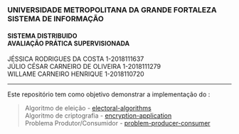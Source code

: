 ### UNIVERSIDADE METROPOLITANA DA GRANDE FORTALEZA <br> SISTEMA DE INFORMAÇÃO

#### SISTEMA DISTRIBUIDO <br> AVALIAÇÃO PRÁTICA SUPERVISIONADA

JÉSSICA RODRIGUES DA COSTA 1-2018111637 <br> JÚLIO CÉSAR CARNEIRO DE OLIVEIRA 1-2018111279 <br> WILLAME CARNEIRO HENRIQUE 1-2018110720

<hr>

Este repositório tem como objetivo demonstrar a implementação do :

> Algoritmo de eleição - [electoral-algorithms](https://github.com/JessicaRodriguesdc/Sistema-Distribuido/tree/main/electoral-algorithms) <br>
Algoritmo de criptografia - [encryption-application](https://github.com/JessicaRodriguesdc/Sistema-Distribuido/tree/main/encryption-application) <br>
Problema Produtor/Consumidor - [problem-producer-consumer](https://github.com/JessicaRodriguesdc/Sistema-Distribuido/tree/main/problem-producer-consumer)
